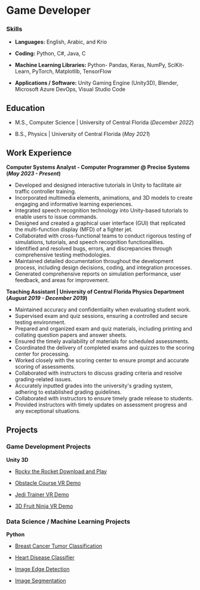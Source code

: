 # Game Developer

### Skills

- <b>Languages:</b> English, Arabic, and Krio

- <b>Coding:</b> Python, C#, Java, C

- <b>Machine Learning Libraries:</b> Python- Pandas, Keras, NumPy, SciKit-Learn, PyTorch, Matplotlib, TensorFlow

- <b>Applications / Software:</b> Unity Gaming Engine (Unity3D), Blender, Microsoft Azure DevOps, Visual Studio Code

## Education

- M.S., Computer Science | University of Central Florida (_December 2022_)

- B.S., Physics | University of Central Florida (_May 2021_)

## Work Experience

<b>Computer Systems Analyst - Computer Programmer @ Precise Systems (_May 2023 - Present_)</b>
- Developed and designed interactive tutorials in Unity to facilitate air traffic controller training.
- Incorporated multimedia elements, animations, and 3D models to create engaging and informative learning experiences.
- Integrated speech recognition technology into Unity-based tutorials to enable users to issue commands.
- Designed and created a graphical user interface (GUI) that replicated the multi-function display (MFD) of a fighter jet.
- Collaborated with cross-functional teams to conduct rigorous testing of simulations, tutorials, and speech recognition functionalities.
- Identified and resolved bugs, errors, and discrepancies through comprehensive testing methodologies.
- Maintained detailed documentation throughout the development process, including design decisions, coding, and integration processes.
- Generated comprehensive reports on simulation performance, user feedback, and areas for improvement.

<b>Teaching Assistant | University of Central Florida Physics Department (_August 2019 - December 2019_)</b>
- Maintained accuracy and confidentiality when evaluating student work.
- Supervised exam and quiz sessions, ensuring a controlled and secure testing environment.
- Prepared and organized exam and quiz materials, including printing and collating question papers and answer sheets.
- Ensured the timely availability of materials for scheduled assessments.
- Coordinated the delivery of completed exams and quizzes to the scoring center for processing.
- Worked closely with the scoring center to ensure prompt and accurate scoring of assessments.
- Collaborated with instructors to discuss grading criteria and resolve grading-related issues.
- Accurately inputted grades into the university's grading system, adhering to established grading guidelines.
- Collaborated with instructors to ensure timely grade release to students.
- Provided instructors with timely updates on assessment progress and any exceptional situations.

## Projects

### Game Development Projects

<b>Unity 3D</b>

  - [Rocky the Rocket Download and Play](https://github.com/alieantar/RockyTheRocket/releases/tag/release)
  
  - [Obstacle Course VR Demo](https://youtu.be/jcTUmnbQvEk)
 
  - [Jedi Trainer VR Demo](https://youtu.be/n6IBGKmVrFA)
 
  - [3D Fruit Ninja VR Demo](https://youtu.be/bPoDIvtrQOk)

### Data Science / Machine Learning Projects

<b>Python</b>

  - [Breast Cancer Tumor Classification](https://github.com/alieantar/BreastCancerClassification)

  - [Heart Disease Classifier](https://github.com/alieantar/HeartDiseaseClassifier)

  - [Image Edge Detection](https://drive.google.com/drive/folders/1cS3kjNdI2ZZb4urzlZAh4Ea2vXhddMk2?usp=drive_link)

  - [Image Segmentation](https://drive.google.com/drive/folders/1WpbxOqUUVHW7RAJ_Y6KUonRSMfbtx_tN?usp=drive_link)
